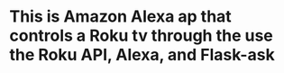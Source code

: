 # This is Amazon Alexa ap that controls a Roku tv through the use the Roku API, Alexa, and Flask-ask 
